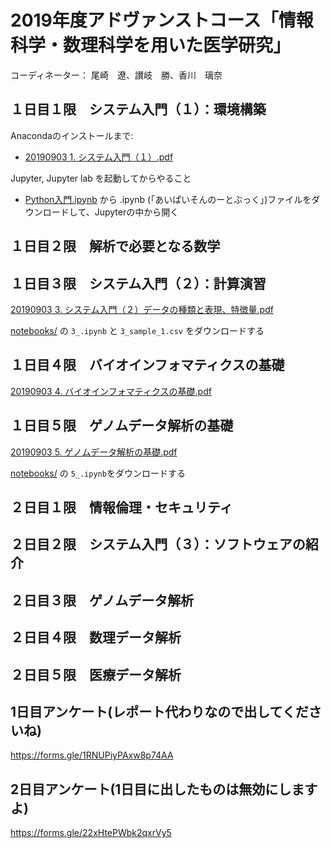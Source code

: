 # 2019年度アドヴァンストコース「情報科学・数理科学を用いた医学研究」
コーディネーター：     尾崎　遼、讃岐　勝、香川　璃奈

## １日目１限　システム入門（１）：環境構築
Anacondaのインストールまで:
- [20190903 1. システム入門（１）.pdf](https://github.com/bioinfo-tsukuba/AdvancedCourse2019/blob/master/20190903%201.%20%E3%82%B7%E3%82%B9%E3%83%86%E3%83%A0%E5%85%A5%E9%96%80%EF%BC%88%EF%BC%91%EF%BC%89.pdf)

Jupyter, Jupyter lab を起動してからやること
- [Python入門.ipynb](https://github.com/kuratanicde/2018nibbmtng/blob/master/Python%E5%85%A5%E9%96%80.ipynb) から .ipynb (「あいぱいそんのーとぶっく」)ファイルをダウンロードして、Jupyterの中から開く

## １日目２限　解析で必要となる数学

## １日目３限　システム入門（２）：計算演習
[20190903 3. システム入門（２）データの種類と表現、特徴量.pdf](https://github.com/bioinfo-tsukuba/AdvancedCourse2019/blob/master/20190903%203.%20%E3%82%B7%E3%82%B9%E3%83%86%E3%83%A0%E5%85%A5%E9%96%80%EF%BC%88%EF%BC%92%EF%BC%89%E3%83%86%E3%82%99%E3%83%BC%E3%82%BF%E3%81%AE%E7%A8%AE%E9%A1%9E%E3%81%A8%E8%A1%A8%E7%8F%BE%E3%80%81%E7%89%B9%E5%BE%B4%E9%87%8F.pdf)


[notebooks/](https://github.com/bioinfo-tsukuba/AdvancedCourse2019/tree/master/notebooks) の `3_.ipynb` と `3_sample_1.csv` をダウンロードする

## １日目４限　バイオインフォマティクスの基礎

[20190903 4. バイオインフォマティクスの基礎.pdf](https://github.com/bioinfo-tsukuba/AdvancedCourse2019/blob/master/20190903%204.%20%E3%83%8F%E3%82%99%E3%82%A4%E3%82%AA%E3%82%A4%E3%83%B3%E3%83%95%E3%82%A9%E3%83%9E%E3%83%86%E3%82%A3%E3%82%AF%E3%82%B9%E3%81%AE%E5%9F%BA%E7%A4%8E.pdf)


## １日目５限　ゲノムデータ解析の基礎
[20190903 5. ゲノムデータ解析の基礎.pdf](https://github.com/bioinfo-tsukuba/AdvancedCourse2019/blob/master/20190903%205.%20%E3%82%B1%E3%82%99%E3%83%8E%E3%83%A0%E3%83%86%E3%82%99%E3%83%BC%E3%82%BF%E8%A7%A3%E6%9E%90%E3%81%AE%E5%9F%BA%E7%A4%8E.pdf)


[notebooks/](https://github.com/bioinfo-tsukuba/AdvancedCourse2019/tree/master/notebooks) の `5_.ipynb`をダウンロードする

## ２日目１限　情報倫理・セキュリティ

## ２日目２限　システム入門（３）：ソフトウェアの紹介

## ２日目３限　ゲノムデータ解析

## ２日目４限　数理データ解析

## ２日目５限　医療データ解析




## 1日目アンケート(レポート代わりなので出してくださいね)
https://forms.gle/1RNUPiyPAxw8p74AA

## 2日目アンケート(1日目に出したものは無効にしますよ)
https://forms.gle/22xHtePWbk2qxrVy5
